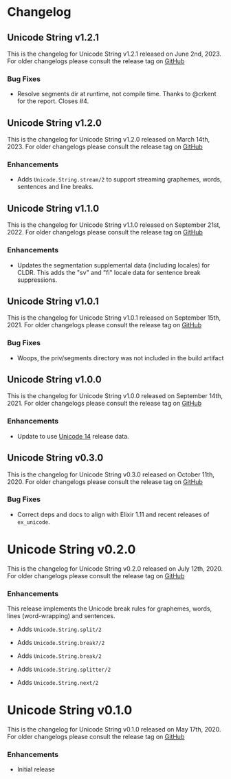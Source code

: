 # Changelog

## Unicode String v1.2.1

This is the changelog for Unicode String v1.2.1 released on June 2nd, 2023.  For older changelogs please consult the release tag on [GitHub](https://github.com/elixir-unicode/unicode_string/tags)

### Bug Fixes

* Resolve segments dir at runtime, not compile time. Thanks to @crkent for the report. Closes #4.

## Unicode String v1.2.0

This is the changelog for Unicode String v1.2.0 released on March 14th, 2023.  For older changelogs please consult the release tag on [GitHub](https://github.com/elixir-unicode/unicode_string/tags)

### Enhancements

* Adds `Unicode.String.stream/2` to support streaming graphemes, words, sentences and line breaks.

## Unicode String v1.1.0

This is the changelog for Unicode String v1.1.0 released on September 21st, 2022.  For older changelogs please consult the release tag on [GitHub](https://github.com/elixir-unicode/unicode_string/tags)

### Enhancements

* Updates the segmentation supplemental data (including locales) for CLDR. This adds the "sv" and "fi" locale data for sentence break suppressions.

## Unicode String v1.0.1

This is the changelog for Unicode String v1.0.1 released on September 15th, 2021.  For older changelogs please consult the release tag on [GitHub](https://github.com/elixir-unicode/unicode_string/tags)

### Bug Fixes

* Woops, the priv/segments directory was not included in the build artifact

## Unicode String v1.0.0

This is the changelog for Unicode String v1.0.0 released on September 14th, 2021.  For older changelogs please consult the release tag on [GitHub](https://github.com/elixir-unicode/unicode_string/tags)

### Enhancements

* Update to use [Unicode 14](https://unicode.org/versions/Unicode14.0.0) release data.

## Unicode String v0.3.0

This is the changelog for Unicode String v0.3.0 released on October 11th, 2020.  For older changelogs please consult the release tag on [GitHub](https://github.com/elixir-unicode/unicode_string/tags)

### Bug Fixes

* Correct deps and docs to align with Elixir 1.11 and recent releases of `ex_unicode`.

# Unicode String v0.2.0

This is the changelog for Unicode String v0.2.0 released on July 12th, 2020.  For older changelogs please consult the release tag on [GitHub](https://github.com/elixir-unicode/unicode_string/tags)

### Enhancements

This release implements the Unicode break rules for graphemes, words, lines (word-wrapping) and sentences.

* Adds `Unicode.String.split/2`

* Adds `Unicode.String.break?/2`

* Adds `Unicode.String.break/2`

* Adds `Unicode.String.splitter/2`

* Adds `Unicode.String.next/2`

# Unicode String v0.1.0

This is the changelog for Unicode String v0.1.0 released on May 17th, 2020.  For older changelogs please consult the release tag on [GitHub](https://github.com/elixir-unicode/unicode_string/tags)

### Enhancements

* Initial release
